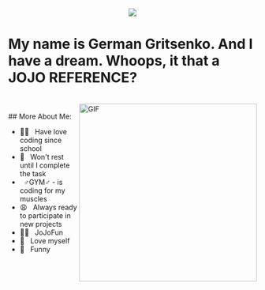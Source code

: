 <h1 align="center">
  <a href="https://git.io/typing-svg">
    <img src="https://readme-typing-svg.herokuapp.com/?lines=gerfest776&center=true&size=30">
  </a>
</h1>

# My name is German Gritsenko. And I have a dream. Whoops, it that a JOJO REFERENCE?
</br>
<img align="right" alt="GIF" src="https://i.kym-cdn.com/photos/images/newsfeed/000/970/895/31e.gif" width="360px"/>
</br>
## More About Me:

- 👼🏻 &nbsp; Have love coding since school
- 🤬 &nbsp; Won't rest until I complete the task
- &nbsp; ♂️GYM♂️ - is coding for my muscles
- 😩 &nbsp; Always ready to participate in new projects
- 💪🏻 &nbsp; JoJoFun
- 💩 &nbsp; Love myself
- 🤕 &nbsp; Funny
